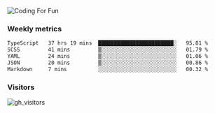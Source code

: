 ![Coding For Fun](https://glitch-art.vercel.app/api/simple?word=<Rise%20/>)

### Weekly metrics

<!--START_SECTION:waka-->

```txt
TypeScript   37 hrs 19 mins  ████████████████████████░   95.81 %
SCSS         41 mins         ▒░░░░░░░░░░░░░░░░░░░░░░░░   01.79 %
YAML         24 mins         ▒░░░░░░░░░░░░░░░░░░░░░░░░   01.06 %
JSON         20 mins         ▒░░░░░░░░░░░░░░░░░░░░░░░░   00.86 %
Markdown     7 mins          ░░░░░░░░░░░░░░░░░░░░░░░░░   00.32 %
```

<!--END_SECTION:waka-->


### Visitors
![gh_visitors](https://profile-counter.glitch.me/okyiww/count.svg)